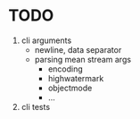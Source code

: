 TODO
====

1. cli arguments
	-	newline, data separator
	- 	parsing mean stream args
		-	encoding
		-	highwatermark
		-	objectmode
		-	...
2. cli tests
